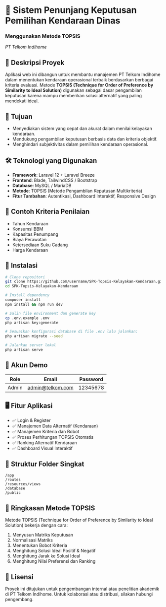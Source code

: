 # 🚗 Sistem Penunjang Keputusan Pemilihan Kendaraan Dinas

### Menggunakan Metode TOPSIS

_PT Telkom Indihome_

## 📘 Deskripsi Proyek

Aplikasi web ini dibangun untuk membantu manajemen PT Telkom Indihome dalam menentukan kendaraan operasional terbaik berdasarkan berbagai kriteria evaluasi. Metode **TOPSIS (Technique for Order of Preference by Similarity to Ideal Solution)** digunakan sebagai dasar pengambilan keputusan karena mampu memberikan solusi alternatif yang paling mendekati ideal.

## 🎯 Tujuan

-   Menyediakan sistem yang cepat dan akurat dalam menilai kelayakan kendaraan.
-   Mendukung pengambilan keputusan berbasis data dan kriteria objektif.
-   Menghindari subjektivitas dalam pemilihan kendaraan operasional.

## 🛠️ Teknologi yang Digunakan

-   **Framework**: Laravel 12 + Laravel Breeze
-   **Frontend**: Blade, TailwindCSS / Bootstrap
-   **Database**: MySQL / MariaDB
-   **Metode**: TOPSIS (Metode Pengambilan Keputusan Multikriteria)
-   **Fitur Tambahan**: Autentikasi, Dashboard Interaktif, Responsive Design

## 🧮 Contoh Kriteria Penilaian

-   Tahun Kendaraan
-   Konsumsi BBM
-   Kapasitas Penumpang
-   Biaya Perawatan
-   Ketersediaan Suku Cadang
-   Harga Kendaraan

## 🚀 Instalasi

```bash
# Clone repositori
git clone https://github.com/username/SPK-Topsis-Kelayakan-Kendaraan.git
cd SPK-Topsis-Kelayakan-Kendaraan

# Install dependency
composer install
npm install && npm run dev

# Salin file environment dan generate key
cp .env.example .env
php artisan key:generate

# Sesuaikan konfigurasi database di file .env lalu jalankan:
php artisan migrate --seed

# Jalankan server lokal
php artisan serve
```

## 🔐 Akun Demo

| Role  | Email            | Password |
| ----- | ---------------- | -------- |
| Admin | admin@telkom.com | 12345678 |

## 🖥️ Fitur Aplikasi

-   ✅ Login & Register
-   ✅ Manajemen Data Alternatif (Kendaraan)
-   ✅ Manajemen Kriteria dan Bobot
-   ✅ Proses Perhitungan TOPSIS Otomatis
-   ✅ Ranking Alternatif Kendaraan
-   ✅ Dashboard Visual Interaktif

## 📂 Struktur Folder Singkat

```
/app
/routes
/resources/views
/database
/public
```

## 🧠 Ringkasan Metode TOPSIS

Metode TOPSIS (Technique for Order of Preference by Similarity to Ideal Solution) bekerja dengan cara:

1. Menyusun Matriks Keputusan
2. Normalisasi Matriks
3. Menentukan Bobot Kriteria
4. Menghitung Solusi Ideal Positif & Negatif
5. Menghitung Jarak ke Solusi Ideal
6. Menghitung Nilai Preferensi dan Ranking

## 📃 Lisensi

Proyek ini ditujukan untuk pengembangan internal atau penelitian akademik di PT Telkom Indihome. Untuk kolaborasi atau distribusi, silakan hubungi pengembang.
